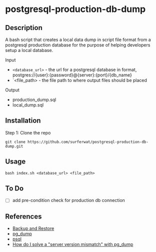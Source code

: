 # postgresql-production-db-dump
## Description
A bash script that creates a local data dump in script file format from a postgresql production database for the purpose of helping developers setup a local database. 

Input
* `<database_url>` - the url for a postgresql database in format, postgres://{user}:{password}@{server}:{port}/{db_name}
* `<file_path> - the file path to where output files should be placed 

Output
* production_dump.sql
* local_dump.sql

## Installation
Step 1: Clone the repo
```
git clone https://github.com/surferwat/postgresql-production-db-dump.git
```
## Usage
```
bash index.sh <database_url> <file_path>
```
## To Do
* [ ] add pre-condition check for production db connection
## References
* [Backup and Restore](https://www.postgresql.org/docs/8.1/backup.html)
* [pg_dump](https://www.postgresql.org/docs/9.3/app-pgdump.html)
* [psql](https://www.postgresql.org/docs/13/app-psql.html)
* [How do I solve a "server version mismatch" with pg_dump](https://askubuntu.com/questions/646603/how-do-i-solve-a-server-version-mismatch-with-pg-dump-when-i-need-both-postgre)

